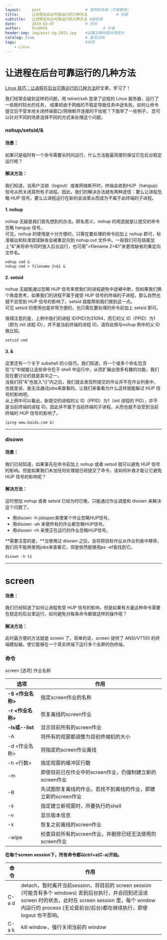 ```yaml
---
layout:     post   				    # 使用的布局（不需要改）
title:      让进程在后台可靠运行的几种方法				# 标题 
subtitle:   让进程在后台可靠运行的几种方法 #副标题
date:       2019-03-07 				# 时间
author:     htw0056 						# 作者
header-img: img/post-bg-2015.jpg 	#这篇文章标题背景图片
catalog: true 						# 是否归档
tags:								#标签
    - Linux
---
```

# 让进程在后台可靠运行的几种方法

[Linux 技巧：让进程在后台可靠运行的几种方法](https://www.ibm.com/developerworks/cn/linux/l-cn-nohup/)好文章，学习了！


我们经常会碰到这样的问题，用 telnet/ssh 登录了远程的 Linux 服务器，运行了一些耗时较长的任务， 结果却由于网络的不稳定导致任务中途失败。如何让命令提交后不受本地关闭终端窗口/网络断开连接的干扰呢？下面举了一些例子， 您可以针对不同的场景选择不同的方式来处理这个问题。


### nohup/setsid/&

#### 场景：

如果只是临时有一个命令需要长时间运行，什么方法能最简便的保证它在后台稳定运行呢？

#### 解决方法：

我们知道，当用户注销（logout）或者网络断开时，终端会收到HUP（hangup）信号从而关闭其所有子进程。因此，我们的解决办法就有两种途径：要么让进程忽略 HUP 信号，要么让进程运行在新的会话里从而成为不属于此终端的子进程。

#### 1. nohup

nohup 无疑是我们首先想到的办法。顾名思义，nohup 的用途就是让提交的命令忽略 hangup 信号。  
可见，nohup 的使用是十分方便的，只需在要处理的命令前加上 nohup 即可，标准输出和标准错误缺省会被重定向到 nohup.out 文件中。一般我们可在结尾加上"&"来将命令同时放入后台运行，也可用">filename 2>&1"来更改缺省的重定向文件名。

```
nohup cmd &
nohup cmd > filename 2>&1 &
```

#### 2. setsid

nohup 无疑能通过忽略 HUP 信号来使我们的进程避免中途被中断，但如果我们换个角度思考，如果我们的进程不属于接受 HUP 信号的终端的子进程，那么自然也就不会受到 HUP 信号的影响了。setsid 就能帮助我们做到这一点。  
可见 setsid 的使用也是非常方便的，也只需在要处理的命令前加上 setsid 即可。

值得注意的是，上例中我们的进程 ID(PID)为31094，而它的父 ID（PPID）为1（即为 init 进程 ID），并不是当前终端的进程 ID。请将此例与nohup 例中的父 ID 做比较。

```
setsid cmd
```


#### 3. &

这里还有一个关于 subshell 的小技巧。我们知道，将一个或多个命名包含在“()”中就能让这些命令在子 shell 中运行中，从而扩展出很多有趣的功能，我们现在要讨论的就是其中之一。  
当我们将"&"也放入“()”内之后，我们就会发现所提交的作业并不在作业列表中，也就是说，是无法通过jobs来查看的。让我们来看看为什么这样就能躲过 HUP 信号的影响吧。  
从上例中可以看出，新提交的进程的父 ID（PPID）为1（init 进程的 PID），并不是当前终端的进程 ID。因此并不属于当前终端的子进程，从而也就不会受到当前终端的 HUP 信号的影响了。  

```
(ping www.baidu.com &)
```

----

### disown

#### 场景：

我们已经知道，如果事先在命令前加上 nohup 或者 setsid 就可以避免 HUP 信号的影响。但是如果我们未加任何处理就已经提交了命令，该如何补救才能让它避免 HUP 信号的影响呢？

#### 解决方法：

这时想加 nohup 或者 setsid 已经为时已晚，只能通过作业调度和 disown 来解决这个问题了。  

- 用disown -h jobspec来使某个作业忽略HUP信号。
- 用disown -ah 来使所有的作业都忽略HUP信号。
- 用disown -rh 来使正在运行的作业忽略HUP信号。

**需要注意的是，**当使用过 disown 之后，会将把目标作业从作业列表中移除，我们将不能再使用jobs来查看它，但是依然能够用ps -ef查找到它。

```
disown -h %1
```

----


# screen

#### 场景：

我们已经知道了如何让进程免受 HUP 信号的影响，但是如果有大量这种命令需要在稳定的后台里运行，如何避免对每条命令都做这样的操作呢？

#### 解决方法：

此时最方便的方法就是 screen 了。简单的说，screen 提供了 ANSI/VT100 的终端模拟器，使它能够在一个真实终端下运行多个全屏的伪终端。

### 命令

screen [选项] 作业名称

选项|作用
---|---
**-S <作业名称>**|指定screen作业的名称 
**-r <作业名称>**|恢复离线的screen作业
**-ls或--list**|显示目前所有的screen作业
-A |将所有的视窗都调整为目前终端机的大小
-d <作业名称>|将指定的screen作业离线
-h <行数>|指定视窗的缓冲区行数
-m|即使目前已在作业中的screen作业，仍强制建立新的screen作业
-R|先试图恢复离线的作业。若找不到离线的作业，即建立新的screen作业
-s|指定建立新视窗时，所要执行的shell
-v|显示版本信息
-x|恢复之前离线的screen作业
-wipe|检查目前所有的screen作业，并删除已经无法使用的screen作业


**在每个screen session下，所有命令都以ctrl+a(C-a)开始。**

命令|作用
---|---
C-a d|detach，暂时离开当前session，将目前的 screen session (可能含有多个 windows) 丢到后台执行，并会回到还没进 screen 时的状态，此时在 screen session 里，每个 window 内运行的 process (无论是前台/后台)都在继续执行，即使 logout 也不影响。 
C-a k|kill window，强行关闭当前的 window






